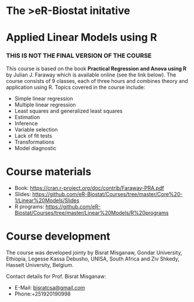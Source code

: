 
# The >eR-Biostat initative
# Applied Linear Models using R

### THIS IS NOT THE FINAL VERSION OF THE COURSE 

This course is based on the book **Practical Regression and Anova using R**  by Julian J. Faraway which is available online (see the link below). The course consists of 9 classes, each of three hours and combines theory and application using R. Topics covered in the course include:

* Simple linear regression
* Multiple linear regression
* Least squares and generalized least squares
* Estimation
* Inference
* Variable selection 
* Lack of fit tests
* Transformations
* Model diagnostic


# Course materials
* Book: https://cran.r-project.org/doc/contrib/Faraway-PRA.pdf
* Slides: https://github.com/eR-Biostat/Courses/tree/master/Core%20-1/Linear%20Models/Slides
* R programs: https://github.com/eR-Biostat/Courses/tree/master/Linear%20Models/R%20programs


# Course development

The course was developed jointy by Bisrat Misganaw, Gondar University, Ethiopia, Legesse Kassa Debusho, UNISA, South Africa and Ziv Shkedy, Hasselt University, Belgium.

Contact details for Prof. Bisrat Misganaw:

 * E-Mail: bisratcsa@gmail.com
 * Phone:+251920190998
